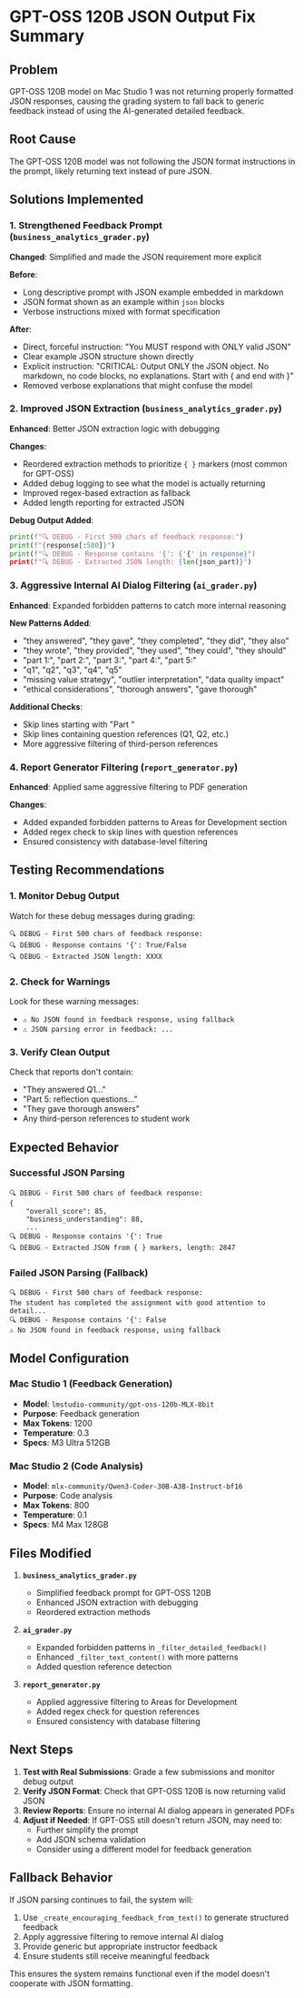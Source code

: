 # GPT-OSS 120B JSON Output Fix Summary

## Problem
GPT-OSS 120B model on Mac Studio 1 was not returning properly formatted JSON responses, causing the grading system to fall back to generic feedback instead of using the AI-generated detailed feedback.

## Root Cause
The GPT-OSS 120B model was not following the JSON format instructions in the prompt, likely returning text instead of pure JSON.

## Solutions Implemented

### 1. Strengthened Feedback Prompt (`business_analytics_grader.py`)
**Changed**: Simplified and made the JSON requirement more explicit

**Before**:
- Long descriptive prompt with JSON example embedded in markdown
- JSON format shown as an example within ```json``` blocks
- Verbose instructions mixed with format specification

**After**:
- Direct, forceful instruction: "You MUST respond with ONLY valid JSON"
- Clear example JSON structure shown directly
- Explicit instruction: "CRITICAL: Output ONLY the JSON object. No markdown, no code blocks, no explanations. Start with { and end with }"
- Removed verbose explanations that might confuse the model

### 2. Improved JSON Extraction (`business_analytics_grader.py`)
**Enhanced**: Better JSON extraction logic with debugging

**Changes**:
- Reordered extraction methods to prioritize `{ }` markers (most common for GPT-OSS)
- Added debug logging to see what the model is actually returning
- Improved regex-based extraction as fallback
- Added length reporting for extracted JSON

**Debug Output Added**:
```python
print(f"🔍 DEBUG - First 500 chars of feedback response:")
print(f"{response[:500]}")
print(f"🔍 DEBUG - Response contains '{': {'{' in response}")
print(f"🔍 DEBUG - Extracted JSON length: {len(json_part)}")
```

### 3. Aggressive Internal AI Dialog Filtering (`ai_grader.py`)
**Enhanced**: Expanded forbidden patterns to catch more internal reasoning

**New Patterns Added**:
- "they answered", "they gave", "they completed", "they did", "they also"
- "they wrote", "they provided", "they used", "they could", "they should"
- "part 1:", "part 2:", "part 3:", "part 4:", "part 5:"
- "q1", "q2", "q3", "q4", "q5"
- "missing value strategy", "outlier interpretation", "data quality impact"
- "ethical considerations", "thorough answers", "gave thorough"

**Additional Checks**:
- Skip lines starting with "Part "
- Skip lines containing question references (Q1, Q2, etc.)
- More aggressive filtering of third-person references

### 4. Report Generator Filtering (`report_generator.py`)
**Enhanced**: Applied same aggressive filtering to PDF generation

**Changes**:
- Added expanded forbidden patterns to Areas for Development section
- Added regex check to skip lines with question references
- Ensured consistency with database-level filtering

## Testing Recommendations

### 1. Monitor Debug Output
Watch for these debug messages during grading:
```
🔍 DEBUG - First 500 chars of feedback response:
🔍 DEBUG - Response contains '{': True/False
🔍 DEBUG - Extracted JSON length: XXXX
```

### 2. Check for Warnings
Look for these warning messages:
- `⚠️ No JSON found in feedback response, using fallback`
- `⚠️ JSON parsing error in feedback: ...`

### 3. Verify Clean Output
Check that reports don't contain:
- "They answered Q1..."
- "Part 5: reflection questions..."
- "They gave thorough answers"
- Any third-person references to student work

## Expected Behavior

### Successful JSON Parsing
```
🔍 DEBUG - First 500 chars of feedback response:
{
    "overall_score": 85,
    "business_understanding": 88,
    ...
🔍 DEBUG - Response contains '{': True
🔍 DEBUG - Extracted JSON from { } markers, length: 2847
```

### Failed JSON Parsing (Fallback)
```
🔍 DEBUG - First 500 chars of feedback response:
The student has completed the assignment with good attention to detail...
🔍 DEBUG - Response contains '{': False
⚠️ No JSON found in feedback response, using fallback
```

## Model Configuration

### Mac Studio 1 (Feedback Generation)
- **Model**: `lmstudio-community/gpt-oss-120b-MLX-8bit`
- **Purpose**: Feedback generation
- **Max Tokens**: 1200
- **Temperature**: 0.3
- **Specs**: M3 Ultra 512GB

### Mac Studio 2 (Code Analysis)
- **Model**: `mlx-community/Qwen3-Coder-30B-A3B-Instruct-bf16`
- **Purpose**: Code analysis
- **Max Tokens**: 800
- **Temperature**: 0.1
- **Specs**: M4 Max 128GB

## Files Modified

1. **`business_analytics_grader.py`**
   - Simplified feedback prompt for GPT-OSS 120B
   - Enhanced JSON extraction with debugging
   - Reordered extraction methods

2. **`ai_grader.py`**
   - Expanded forbidden patterns in `_filter_detailed_feedback()`
   - Enhanced `_filter_text_content()` with more patterns
   - Added question reference detection

3. **`report_generator.py`**
   - Applied aggressive filtering to Areas for Development
   - Added regex check for question references
   - Ensured consistency with database filtering

## Next Steps

1. **Test with Real Submissions**: Grade a few submissions and monitor debug output
2. **Verify JSON Format**: Check that GPT-OSS 120B is now returning valid JSON
3. **Review Reports**: Ensure no internal AI dialog appears in generated PDFs
4. **Adjust if Needed**: If GPT-OSS still doesn't return JSON, may need to:
   - Further simplify the prompt
   - Add JSON schema validation
   - Consider using a different model for feedback generation

## Fallback Behavior

If JSON parsing continues to fail, the system will:
1. Use `_create_encouraging_feedback_from_text()` to generate structured feedback
2. Apply aggressive filtering to remove internal AI dialog
3. Provide generic but appropriate instructor feedback
4. Ensure students still receive meaningful feedback

This ensures the system remains functional even if the model doesn't cooperate with JSON formatting.